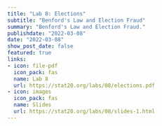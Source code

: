 ```yaml
---
title: "Lab 8: Elections"
subtitle: "Benford's Law and Election Fraud"
summary: "Benford's Law and Election Fraud."
publishdate: "2022-03-08"
date: "2022-03-08"
show_post_date: false
featured: true
links:
- icon: file-pdf
  icon_pack: fas
  name: Lab 8
  url: https://stat20.org/labs/08/elections.pdf
- icon: images
  icon_pack: fas
  name: Slides
  url: https://stat20.org/labs/08/slides-1.html
---
```

